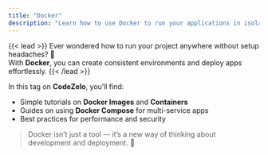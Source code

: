 ```yaml
---
title: "Docker"
description: "Learn how to use Docker to run your applications in isolated, easy-to-deploy environments — a must-have skill for modern developers."
---
```


{{< lead >}}
Ever wondered how to run your project anywhere without setup headaches? 🐳  
With **Docker**, you can create consistent environments and deploy apps effortlessly.
{{< /lead >}}

In this tag on **CodeZelo**, you’ll find:
- Simple tutorials on **Docker Images** and **Containers**
- Guides on using **Docker Compose** for multi-service apps
- Best practices for performance and security

> Docker isn’t just a tool — it’s a new way of thinking about development and deployment. 🚀
